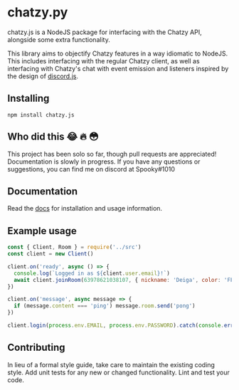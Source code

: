 # chatzy.py
chatzy.js is a NodeJS package for interfacing with the Chatzy API, alongside some extra functionality.

This library aims to objectify Chatzy features in a way idiomatic to NodeJS. This includes interfacing with the regular Chatzy client, as well as interfacing with Chatzy's chat with event emission and listeners inspired by the design of [discord.js](https://github.com/discordjs/discord.js).

## Installing
```
npm install chatzy.js
```

## Who did this 😂 🔥 😳
This project has been solo so far, though pull requests are appreciated! Documentation is slowly in progress. If you have any questions or suggestions, you can find me on discord at Spooky#1010

## Documentation
Read the [docs](docs/analysis.md) for installation and usage information.

## Example usage
```js
const { Client, Room } = require('../src')
const client = new Client()

client.on('ready', async () => {
  console.log(`Logged in as ${client.user.email}!`)
  await client.joinRoom(63978621038107, { nickname: 'Deiga', color: 'FF3333' })
})

client.on('message', async message => {
  if (message.content === 'ping') message.room.send('pong')
})

client.login(process.env.EMAIL, process.env.PASSWORD).catch(console.error)
```

## Contributing
In lieu of a formal style guide, take care to maintain the existing coding style. Add unit tests for any new or changed functionality. Lint and test your code.
